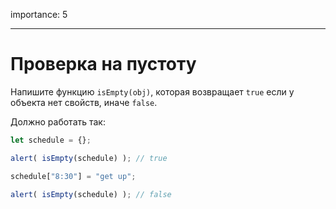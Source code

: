 importance: 5

---

# Проверка на пустоту

Напишите функцию `isEmpty(obj)`, которая возвращает `true` если у объекта нет свойств, иначе `false`.

Должно работать так:

```js
let schedule = {};

alert( isEmpty(schedule) ); // true

schedule["8:30"] = "get up";

alert( isEmpty(schedule) ); // false
```

